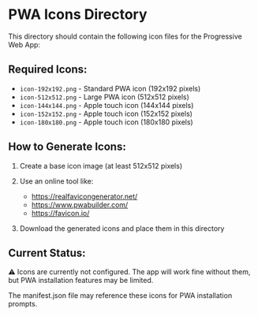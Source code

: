 # PWA Icons Directory

This directory should contain the following icon files for the Progressive Web App:

## Required Icons:
- `icon-192x192.png` - Standard PWA icon (192x192 pixels)
- `icon-512x512.png` - Large PWA icon (512x512 pixels)
- `icon-144x144.png` - Apple touch icon (144x144 pixels)
- `icon-152x152.png` - Apple touch icon (152x152 pixels)
- `icon-180x180.png` - Apple touch icon (180x180 pixels)

## How to Generate Icons:
1. Create a base icon image (at least 512x512 pixels)
2. Use an online tool like:
   - https://realfavicongenerator.net/
   - https://www.pwabuilder.com/
   - https://favicon.io/

3. Download the generated icons and place them in this directory

## Current Status:
⚠️ Icons are currently not configured. The app will work fine without them, but PWA installation features may be limited.

The manifest.json file may reference these icons for PWA installation prompts.
